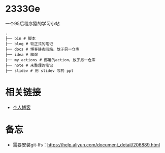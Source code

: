 # 2333Ge

一个95后程序猿的学习小站

```shell
.
├── bin # 脚本
├── blog # 较正式的笔记
├── docs # 博客静态网站，放于另一仓库
├── idea # 脑爆
├── my_actions # 部署的action，放于另一仓库
├── note # 未整理的笔记
├── slidev # 用 slidev 写的 ppt
```
# 相关链接

- [个人博客](https://2333ge.github.io/)

# 备忘

- 需要安装git-lfs：https://help.aliyun.com/document_detail/206889.html